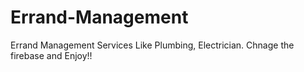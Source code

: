 # Errand-Management

Errand Management Services Like Plumbing, Electrician.
Chnage the firebase and Enjoy!!
